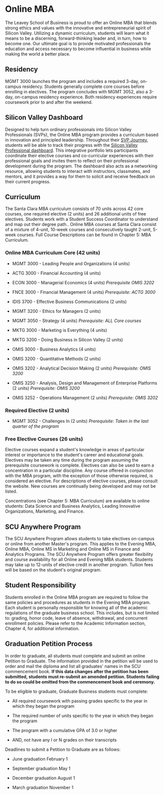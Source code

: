 Online MBA
==========

The Leavey School of Business is proud to offer an Online MBA that blends strong ethics and values with the innovative and entrepreneurial spirit of Silicon Valley. Utilizing a dynamic curriculum, students will learn what it means to be a discerning, forward-thinking leader and, in turn, how to become one. Our ultimate goal is to provide motivated professionals the education and access necessary to become influential in business while making the world a better place.

Residency
---------

MGMT 3000 launches the program and includes a required 3-day, on-campus residency. Students generally complete core courses before enrolling in electives. The program concludes with MGMT 3052, also a 3-day, on-campus residency experience. Both residency experiences require coursework prior to and after the weekend.

Silicon Valley Dashboard
------------------------

Designed to help turn ordinary professionals into Silicon Valley Professionals (SVPs), the Online MBA program provides a curriculum based in innovation and principled leadership. Throughout their [SVP Journey](https://onlinedegrees.scu.edu/media/blog/preparing-silicon-valley-leaders-for-success), students will be able to track their progress with the [Silicon Valley Professional dashboard](https://onlinedegrees.scu.edu/experience/silicon-valley-professional-student-experience). This integrative portfolio lets participants coordinate their elective courses and co-curricular experiences with their professional goals and invites them to reflect on their professional development during the program. The dashboard also acts as a networking resource, allowing students to interact with instructors, classmates, and mentors, and it provides a way for them to solicit and receive feedback on their current progress.

Curriculum
----------

The Santa Clara MBA curriculum consists of 70 units across 42 core courses, one required elective (2 units) and 26 additional units of free electives. Students work with a Student Success Coordinator to understand and map out their degree path.. Online MBA courses at Santa Clara consist of a mixture of 4-unit, 10-week courses and consecutively taught 2-unit, 5-week courses. Full Course Descriptions can be found in Chapter 5: MBA Curriculum.

### Online MBA Curriculum Core (42 units)

-   MGMT 3000 - Leading People and Organizations (4 units)

-   ACTG 3000 - Financial Accounting (4 units)

-   ECON 3000 - Managerial Economics (4 units) *Prerequisite OMIS 3202*

-   FNCE 3000 - Financial Management (4 units) *Prerequisite: ACTG 3000*

-   IDIS 3700 - Effective Business Communications (2 units)

-   MGMT 3200 - Ethics for Managers (2 units)

-   MGMT 3050 - Strategy (4 units) *Prerequisite: ALL Core courses*

-   MKTG 3000 - Marketing is Everything (4 units)

-   MKTG 3200 - Doing Business in Silicon Valley (2 units)

-   OMIS 3000 - Business Analytics (4 units)

-   OMIS 3200 - Quantitative Methods (2 units)

-   OMIS 3202 - Analytical Decision Making (2 units) *Prerequisite: OMIS 3200*

-   OMIS 3250 - Analysis, Design and Management of Enterprise Platforms (2 units) *Prerequisite: OMIS 3200*

-   OMIS 3252 - Operations Management (2 units) *Prerequisite: OMIS 3202*

### Required Elective (2 units)

-   MGMT 3052 - Challenges In (2 units) *Prerequisite: Taken in the last quarter of the program*

### Free Elective Courses (26 units)

Elective courses expand a student\'s knowledge in areas of particular interest or importance to the student\'s career and educational goals. Electives may be taken any time during the program assuming the prerequisite coursework is complete. Electives can also be used to earn a concentration in a particular discipline. Any course offered in conjunction with the MBA program, with the exception of those otherwise required, is considered an elective. For descriptions of elective courses, please consult the website. New courses are continually being developed and may not be listed.

Concentrations (see Chapter 5: MBA Curriculum) are available to online students: Data Science and Business Analytics, Leading Innovative Organizations, Marketing, and Finance.

SCU Anywhere Program
--------------------

The SCU Anywhere Program allows students to take electives on-campus or online from another Master\'s program. This applies to the Evening MBA, Online MBA, Online MS in Marketing and Online MS in Finance and Analytics Programs. The SCU Anywhere Program offers greater flexibility and course availability for all Online and Evening MBA students. Students may take up to 12-units of elective credit in another program. Tuition fees will be based on the student\'s original program.

Student Responsibility
----------------------

Students enrolled in the Online MBA program are required to follow the same policies and procedures as students in the Evening MBA program. Each student is personally responsible for knowing all of the academic regulations of the graduate business school. This includes, but is not limited to: grading, honor code, leave of absence, withdrawal, and concurrent enrollment policies. Please refer to the Academic Information section, Chapter 4, for additional information.

Graduation Petition Process
---------------------------

In order to graduate, all students must complete and submit an online Petition to Graduate. The information provided in the petition will be used to order and mail the diploma and list all graduates\' names in the SCU commencement book. **If this data changes after the petition has been submitted, students must re-submit an amended petition. Students failing to do so could be omitted from the commencement book and ceremony.**

To be eligible to graduate, Graduate Business students must complete:

-   All required coursework with passing grades specific to the year in which they began the program

-   The required number of units specific to the year in which they began the program

-   The program with a cumulative GPA of 3.0 or higher

-   AND, not have any I or N grades on their transcripts

Deadlines to submit a Petition to Graduate are as follows:

-   June graduation February 1

-   September graduation May 1

-   December graduation August 1

-   March graduation November 1
